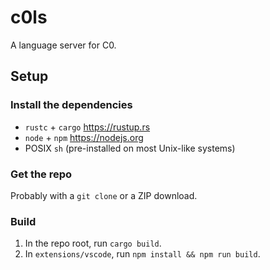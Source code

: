 # c0ls

A language server for C0.

## Setup

### Install the dependencies

- `rustc` + `cargo` https://rustup.rs
- `node` + `npm` https://nodejs.org
- POSIX `sh` (pre-installed on most Unix-like systems)

### Get the repo

Probably with a `git clone` or a ZIP download.

### Build

1. In the repo root, run `cargo build`.
2. In `extensions/vscode`, run `npm install && npm run build`.
